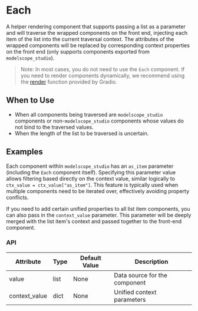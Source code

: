 # Each

A helper rendering component that supports passing a list as a parameter and will traverse the wrapped components on the front end, injecting each item of the list into the current traversal context. The attributes of the wrapped components will be replaced by corresponding context properties on the front end (only supports components exported from `modelscope_studio`).

> Note: In most cases, you do not need to use the `Each` component. If you need to render components dynamically, we recommend using the [render](https://www.gradio.app/docs/gradio/render) function provided by Gradio.

## When to Use

- When all components being traversed are `modelscope_studio` components or non-`modelscope_studio` components whose values do not bind to the traversed values.
- When the length of the list to be traversed is uncertain.

## Examples

<demo name="basic"></demo>

Each component within `modelscope_studio` has an `as_item` parameter (including the `Each` component itself). Specifying this parameter value allows filtering based directly on the context value, similar logically to `ctx_value = ctx_value["as_item"]`. This feature is typically used when multiple components need to be iterated over, effectively avoiding property conflicts.

<demo name="use_as_item" title="Using the as_item Parameter"></demo>

If you need to add certain unified properties to all list item components, you can also pass in the `context_value` parameter. This parameter will be deeply merged with the list item's context and passed together to the front-end component.

<demo name="use_context_value" title="Using the context_value Parameter"></demo>

### API

| Attribute     | Type | Default Value | Description                   |
| ------------- | ---- | ------------- | ----------------------------- |
| value         | list | None          | Data source for the component |
| context_value | dict | None          | Unified context parameters    |
